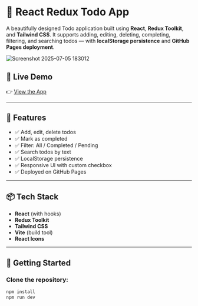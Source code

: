 # 🎯 React Redux Todo App

A beautifully designed Todo application built using **React**, **Redux Toolkit**, and **Tailwind CSS**. It supports adding, editing, deleting, completing, filtering, and searching todos — with **localStorage persistence** and **GitHub Pages deployment**.

![Screenshot 2025-07-05 183012](https://github.com/user-attachments/assets/5af2e7aa-6e0b-4dcd-8319-76b33a3df3a6)

## 🔗 Live Demo

👉 [View the App](https://your-username.github.io/your-repo-name)

---

## 🚀 Features

- ✅ Add, edit, delete todos
- ✅ Mark as completed
- ✅ Filter: All / Completed / Pending
- ✅ Search todos by text
- ✅ LocalStorage persistence
- ✅ Responsive UI with custom checkbox
- ✅ Deployed on GitHub Pages

---

## 📦 Tech Stack

- **React** (with hooks)
- **Redux Toolkit**
- **Tailwind CSS**
- **Vite** (build tool)
- **React Icons**

---

## 🧠 Getting Started

### Clone the repository:

```bash
npm install
npm run dev
